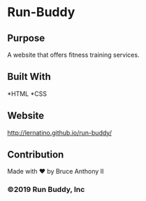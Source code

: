 # Run-Buddy

## Purpose
A website that offers fitness training services.

## Built With
*HTML
*CSS

## Website
http://lernatino.github.io/run-buddy/

## Contribution
Made with ❤️ by Bruce Anthony II

### ©️2019 Run Buddy, Inc
